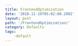 ```yaml
---
title: FrontendOptimization
date: '2018-11-19T05:02:08.208Z'
layout: post
path: '/FrontendOptimization/'
category: Defaults
tags:
	-default
---
```


